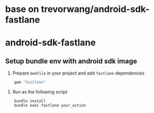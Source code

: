 # base on trevorwang/android-sdk-fastlane 
# android-sdk-fastlane

## Setup bundle env with android sdk image

1. Prepare `Gemfile` in your project and add `fastlane` dependencies

```ruby
    gem "fastlane"
```
1. Run as the following script

```
    bundle install
    bundle exec fastlane your_action
```